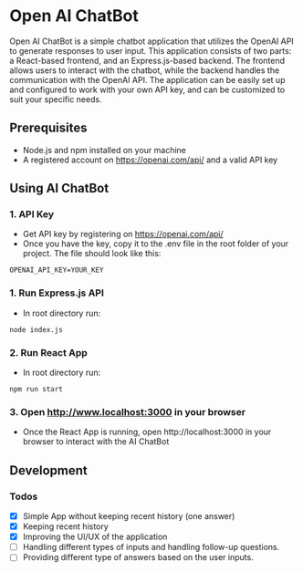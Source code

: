 # Open AI ChatBot

Open AI ChatBot is a simple chatbot application that utilizes the OpenAI API to generate responses to user input. This application consists of two parts: a React-based frontend, and an Express.js-based backend. The frontend allows users to interact with the chatbot, while the backend handles the communication with the OpenAI API. The application can be easily set up and configured to work with your own API key, and can be customized to suit your specific needs.

## Prerequisites

-   Node.js and npm installed on your machine
-   A registered account on https://openai.com/api/ and a valid API key

## Using AI ChatBot

### 1. API Key

-   Get API key by registering on https://openai.com/api/
-   Once you have the key, copy it to the .env file in the root folder of your project. The file should look like this:

```
OPENAI_API_KEY=YOUR_KEY
```

### 1. Run Express.js API

-   In root directory run:

```
node index.js
```

### 2. Run React App

-   In root directory run:

```
npm run start
```

### 3. Open http://www.localhost:3000 in your browser

-   Once the React App is running, open http://localhost:3000 in your browser to interact with the AI ChatBot

## Development

### Todos

-   [x] Simple App without keeping recent history (one answer)
-   [x] Keeping recent history
-   [x] Improving the UI/UX of the application
-   [ ] Handling different types of inputs and handling follow-up questions.
-   [ ] Providing different type of answers based on the user inputs.
